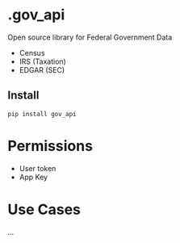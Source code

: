 # .gov_api

Open source library for Federal Government Data

- Census
- IRS (Taxation)
- EDGAR (SEC)

## Install
```
pip install gov_api

```

# Permissions

- User token
- App Key


# Use Cases
 
 ... 